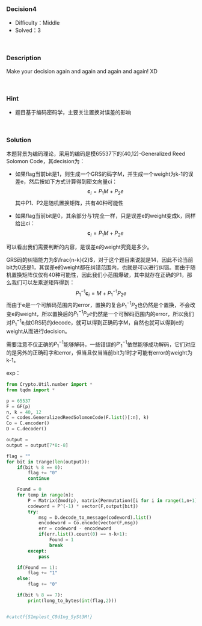 ### Decision4

+ Difficulty：Middle
+ Solved：3

<br/>

### Description

Make your decision again and again and again and again! XD

<br/>

### Hint

+ 题目基于编码密码学，主要关注置换对误差的影响

<br/>

### Solution

本题背景为编码理论，采用的编码是模65537下的(40,12)-Generalized Reed Solomon Code，其decision为：

+ 如果flag当前bit是1，则生成一个GRS的码字M，并生成一个weight为k-1的误差e，然后按如下方式计算得到密文向量ci：
  $$
  \textbf{c}_i = P_1M + P_2e
  $$
  其中P1、P2是随机置换矩阵，共有40种可能性

+ 如果flag当前bit是0，其余部分与1完全一样，只是误差e的weight变成k，同样给出ci：
  $$
  \textbf{c}_i = P_1M + P_2e
  $$

可以看出我们需要判断的内容，是误差e的weight究竟是多少。

GRS码的纠错能力为$\frac{n-k}{2}$，对于这个题目来说就是14，因此不论当前bit为0还是1，其误差e的weight都在纠错范围内，也就是可以进行纠错。而由于随机置换矩阵仅仅有40种可能性，因此我们小范围爆破，其中就存在正确的P1，那么我们可以左乘逆矩阵得到：
$$
P_1^{-1}\textbf{c}_i = M + P_1^{-1}P_2e
$$
而由于e是一个可解码范围内的error，置换的复合$P_1^{-1}P_2$也仍然是个置换，不会改变e的weight，所以置换后的$P_1^{-1}P_2e$仍然是一个可解码范围内的error，所以我们对$P_1^{-1}\textbf{c}_i$做GRS码的decode，就可以得到正确码字M，自然也就可以得到e的weight从而进行decision。

需要注意不仅正确的$P_1^{-1}$能够解码，一些错误的${P'}_1^{-1}$依然能够成功解码，它们对应的是另外的正确码字和error，但当且仅当当前bit为1时才可能有error的weight为k-1。

exp：

```python
from Crypto.Util.number import *
from tqdm import *

p = 65537
F = GF(p)
n, k = 40, 12
C = codes.GeneralizedReedSolomonCode(F.list()[:n], k)
Co = C.encoder()
D = C.decoder()

output = 
output = output[7*8:-8]

flag = ""
for bit in trange(len(output)):
    if(bit % 8 == 0):
        flag += "0"
        continue

    Found = 0
    for temp in range(n):
        P = Matrix(Zmod(p), matrix(Permutation([i for i in range(1,n+1)][temp:] + [i for i in range(1,n+1)][:temp])))
        codeword = P^(-1) * vector(F,output[bit])
        try:
            msg = D.decode_to_message(codeword).list()
            encodeword = Co.encode(vector(F,msg))
            err = codeword - encodeword
            if(err.list().count(0) == n-k+1):
                Found = 1
                break
        except:
            pass

    if(Found == 1):
        flag += "1"
    else:
        flag += "0"

    if(bit % 8 == 7):
        print(long_to_bytes(int(flag,2)))


#catctf{S1mplest_C0d1ng_SySt3M!}
```
